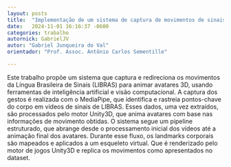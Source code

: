 ```yaml
---
layout: posts
title:  "Implementação de um sistema de captura de movimentos de sinais de libras para animação de avatares 3D"
date:   2024-11-01 16:16:37 -0600
categories: trabalho
autornick: GabrielJV
autor: "Gabriel Junqueira do Val"
orientador: "Prof. Assoc. Antônio Carlos Sementille"

---
```


Este trabalho propõe um sistema que captura e redireciona os movimentos da Língua Brasileira de Sinais (LIBRAS) para animar avatares 3D, usando ferramentas de inteligência artificial e visão computacional. A captura dos gestos é realizada com o MediaPipe, que identifica e rastreia pontos-chave do corpo em vídeos de sinais de LIBRAS. Esses dados, uma vez extraídos, são processados pelo motor Unity3D, que anima avatares com base nas informações de movimento obtidas. O sistema segue um pipeline estruturado, que abrange desde o processamento inicial dos vídeos até a animação final dos avatares. Durante esse fluxo, os landmarks corporais são mapeados e aplicados a um esqueleto virtual. Que é renderizado pelo motor de jogos Unity3D e replica os movimentos como apresentados no dataset.
